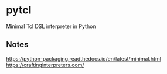 # pytcl
Minimal Tcl DSL interpreter in Python

## Notes
https://python-packaging.readthedocs.io/en/latest/minimal.html
https://craftinginterpreters.com/